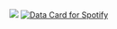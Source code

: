 <img src="https://github.com/Anmol-Baranwal/Cool-GIFs-For-GitHub/assets/74038190/d48893bd-0757-481c-8d7e-ba3e163feae7" />


<a href="https://data-card-for-spotify.herokuapp.com/card?user_id=31vdw4lt7mcelpoljmf3wd56j3t4">
  <img src="https://data-card-for-spotify.herokuapp.com/api/card?user_id=31vdw4lt7mcelpoljmf3wd56j3t4" alt="Data Card for Spotify">
</a>
